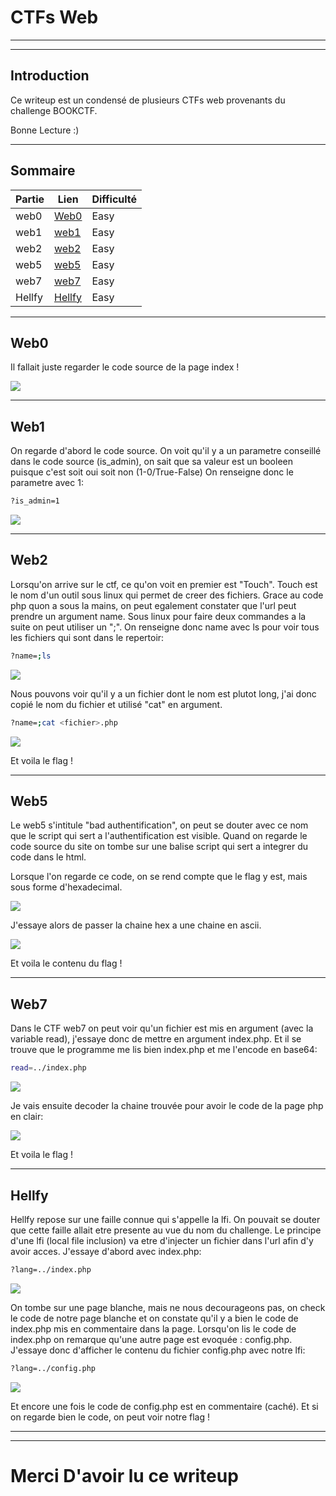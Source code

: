# CTFs Web

---------------------------------------------------------------
---------------------------------------------------------------

## Introduction

Ce writeup est un condensé de plusieurs CTFs web provenants du challenge BOOKCTF.

Bonne Lecture :)

---------------------------------------------------------------
## Sommaire

|Partie| Lien |Difficulté|
|------|------|----------|
|web0| [Web0](https://github.com/Ph3nX-Z/Writeups/tree/main/BookCTF%20-%20Web#web0) | Easy |
|web1| [web1](https://github.com/Ph3nX-Z/Writeups/tree/main/BookCTF%20-%20Web#web1) | Easy |
|web2| [web2](https://github.com/Ph3nX-Z/Writeups/tree/main/BookCTF%20-%20Web#web2) | Easy |
|web5| [web5](https://github.com/Ph3nX-Z/Writeups/tree/main/BookCTF%20-%20Web#web5) | Easy |
|web7| [web7](https://github.com/Ph3nX-Z/Writeups/tree/main/BookCTF%20-%20Web#web7) | Easy |
|Hellfy| [Hellfy](https://github.com/Ph3nX-Z/Writeups/tree/main/BookCTF%20-%20Web#hellfy) | Easy |

---------------------------------------------------------------

## Web0

Il fallait juste regarder le code source de la page index !

![](web0.PNG)

---------------------------------------------------------------

## Web1

On regarde d'abord le code source. On voit qu'il y a un parametre conseillé dans le code source (is_admin), on sait que sa valeur est un booleen puisque c'est soit oui soit non (1-0/True-False)
On renseigne donc le parametre avec 1:
```sh
?is_admin=1
```

![](web1.PNG)

---------------------------------------------------------------


## Web2

Lorsqu'on arrive sur le ctf, ce qu'on voit en premier est "Touch". Touch est le nom d'un outil sous linux qui permet de creer des fichiers. Grace au code php quon a sous la mains, on peut egalement constater que l'url peut prendre un argument name. Sous linux pour faire deux commandes a la suite on peut utiliser un ";". On renseigne donc name avec ls pour voir tous les fichiers qui sont dans le repertoir:
```sh
?name=;ls
```

![](web21.PNG)

Nous pouvons voir qu'il y a un fichier dont le nom est plutot long, j'ai donc copié le nom du fichier et utilisé "cat" en argument.
```sh
?name=;cat <fichier>.php
```

![](web22.PNG)

Et voila le flag !

---------------------------------------------------------------


## Web5

Le web5 s'intitule "bad authentification", on peut se douter avec ce nom que le script qui sert a l'authentification est visible. Quand on regarde le code source du site on tombe sur une balise script qui sert a integrer du code dans le html.

Lorsque l'on regarde ce code, on se rend compte que le flag y est, mais sous forme d'hexadecimal.

![](web51.PNG)

J'essaye alors de passer la chaine hex a une chaine en ascii.

![](web52.PNG)

Et voila le contenu du flag !

---------------------------------------------------------------


## Web7

Dans le CTF web7 on peut voir qu'un fichier est mis en argument (avec la variable read), j'essaye donc de mettre en argument index.php. Et il se trouve que le programme me lis bien index.php et me l'encode en base64:
```sh
read=../index.php
```

![](web71.PNG)

Je vais ensuite decoder la chaine trouvée pour avoir le code de la page php en clair:

![](web72.PNG)

Et voila le flag !

---------------------------------------------------------------


## Hellfy

Hellfy repose sur une faille connue qui s'appelle la lfi. On pouvait se douter que cette faille allait etre presente au vue du nom du challenge. Le principe d'une lfi (local file inclusion) va etre d'injecter un fichier dans l'url afin d'y avoir acces. J'essaye d'abord avec index.php:
```sh
?lang=../index.php
```

![](Hellfy1.PNG)

On tombe sur une page blanche, mais ne nous decourageons pas, on check le code de notre page blanche et on constate qu'il y a bien le code de index.php mis en commentaire dans la page.
Lorsqu'on lis le code de index.php on remarque qu'une autre page est evoquée : config.php. J'essaye donc d'afficher le contenu du fichier config.php avec notre lfi:
```sh
?lang=../config.php
```

![](Hellfy2.PNG)

Et encore une fois le code de config.php est en commentaire (caché). Et si on regarde bien le code, on peut voir notre flag !

---------------------------------------------------------------
---------------------------------------------------------------

# Merci D'avoir lu ce writeup
